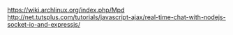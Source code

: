 https://wiki.archlinux.org/index.php/Mpd
http://net.tutsplus.com/tutorials/javascript-ajax/real-time-chat-with-nodejs-socket-io-and-expressjs/
